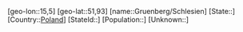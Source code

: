﻿---
location: [51,93,15,5]
type: City
tags:
- geo/City


SpocWebEntityId: 30618
isDeleted: false
confidential: public

---
[geo-lon::15,5]
[geo-lat::51,93]
[name::Gruenberg/Schlesien]
[State::]
[Country::[Poland](geo/Continent/Europe/Poland.md)]
[StateId::]
[Population::]
[Unknown::]

